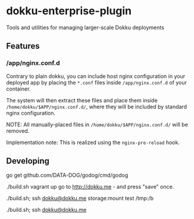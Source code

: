 # dokku-enterprise-plugin
Tools and utilities for managing larger-scale Dokku deployments


## Features

### /app/nginx.conf.d

Contrary to plain dokku, you can include host nginx configuration in your deployed
app by placing the `*.conf` files inside `/app/nginx.conf.d` of your container.

The system will then extract these files and place them inside `/home/dokku/$APP/nginx.conf.d/`,
where they will be included by standard nginx configuration.

NOTE: All manually-placed files in `/home/dokku/$APP/nginx.conf.d/` will be removed.

Implementation note: This is realized using the `nginx-pre-reload` hook.



## Developing

go get github.com/DATA-DOG/godog/cmd/godog

./build.sh
vagrant up
go to http://dokku.me - and press "save" once.



 
 ./build.sh; ssh dokku@dokku.me storage:mount test /tmp:/b
 
 ./build.sh; ssh dokku@dokku.me 